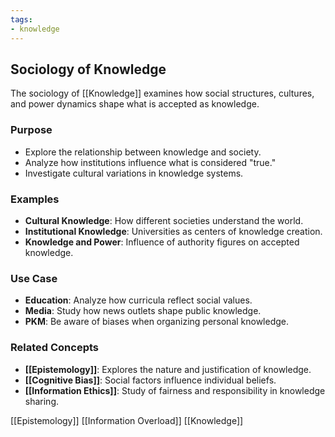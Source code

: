 ```yaml
---
tags:
- knowledge
---
```


## **Sociology of Knowledge**

The sociology of [[Knowledge]] examines how social structures, cultures, and power dynamics shape what is accepted as knowledge.

### **Purpose**

- Explore the relationship between knowledge and society.
- Analyze how institutions influence what is considered "true."
- Investigate cultural variations in knowledge systems.

### **Examples**

- **Cultural Knowledge**: How different societies understand the world.
- **Institutional Knowledge**: Universities as centers of knowledge creation.
- **Knowledge and Power**: Influence of authority figures on accepted knowledge.

### **Use Case**

- **Education**: Analyze how curricula reflect social values.
- **Media**: Study how news outlets shape public knowledge.
- **PKM**: Be aware of biases when organizing personal knowledge.

### **Related Concepts**

- **[[Epistemology]]**: Explores the nature and justification of knowledge.
- **[[Cognitive Bias]]**: Social factors influence individual beliefs.
- **[[Information Ethics]]**: Study of fairness and responsibility in knowledge sharing.

[[Epistemology]] [[Information Overload]]    [[Knowledge]]
